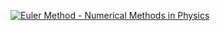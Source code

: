 [![Euler Method - Numerical Methods in Physics](https://img.youtube.com/vi/bIaOSrUYRzU/0.jpg)](https://www.youtube.com/watch?v=bIaOSrUYRzU)
